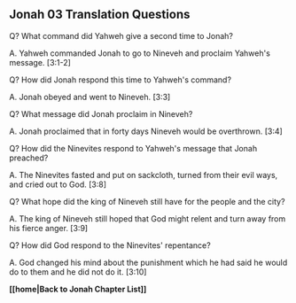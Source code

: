 ## Jonah 03 Translation Questions ##

Q? What command did Yahweh give a second time to Jonah?

A. Yahweh commanded Jonah to go to Nineveh and proclaim Yahweh's message. [3:1-2]

Q? How did Jonah respond this time to Yahweh's command?

A. Jonah obeyed and went to Nineveh. [3:3]

Q? What message did Jonah proclaim in Nineveh?

A. Jonah proclaimed that in forty days Nineveh would be overthrown. [3:4]

Q? How did the Ninevites respond to Yahweh's message that Jonah preached?

A. The Ninevites fasted and put on sackcloth, turned from their evil ways, and cried out to God. [3:8]

Q? What hope did the king of Nineveh still have for the people and the city?

A. The king of Nineveh still hoped that God might relent and turn away from his fierce anger. [3:9]

Q? How did God respond to the Ninevites' repentance?

A. God changed his mind about the punishment which he had said he would do to them and he did not do it. [3:10]

__[[home|Back to Jonah Chapter List]]__


